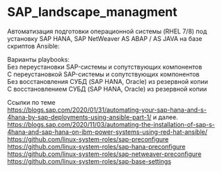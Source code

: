 # SAP_landscape_managment

Автоматизация подготовки операционной системы (RHEL 7/8) под установку SAP HANA, SAP NetWeaver AS ABAP / AS JAVA на базе скриптов Ansible:
            
Варианты playbooks:
   <br />          Без переустановки SAP-системы и сопутствующих компонентов
   <br />         С переустановкой SAP-системы и сопутствующих компонентов
   <br />        Без восстановления СУБД (SAP HANA, Oracle) из резервной копии
   <br />          С восстановлением СУБД (SAP HANA, Oracle) из резервной копии
 
 Ссылки по теме
 <br /> https://blogs.sap.com/2020/01/31/automating-your-sap-hana-and-s-4hana-by-sap-deployments-using-ansible-part-1/  и далее.
 <br /> https://blogs.sap.com/2020/11/03/automating-the-installation-of-sap-s-4hana-and-sap-hana-on-ibm-power-systems-using-red-hat-ansible/
 <br /> https://github.com/linux-system-roles/sap-preconfigure
 <br /> https://github.com/linux-system-roles/sap-hana-preconfigure
 <br /> https://github.com/linux-system-roles/sap-netweaver-preconfigure
 <br /> https://github.com/linux-system-roles/sap-base-settings

